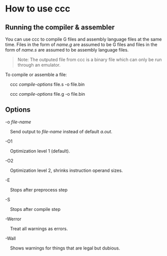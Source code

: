 # How to use ccc

## Running the compiler & assembler

You can use ccc to compile G files and assembly language files at the same time. Files in the form of *name.g* are assumed to be G files and files in the form of *name.s* are assumed to be assembly language files.

> Note: The outputed file from ccc is a binary file which can only be run through an emulator.

To compile or assemble a file:

<span>&nbsp;&nbsp;&nbsp;&nbsp;ccc </span><i>compile-options</i><span> file.s -o file.bin</span>

<span>&nbsp;&nbsp;&nbsp;&nbsp;ccc </span><i>compile-options</i><span> file.g -o file.bin</span>

## Options

-o *file-name*

<span>&nbsp;&nbsp;&nbsp;&nbsp;Send output to </span><i>file-name</i><span> instead of default <i>a.out</i>.</span>

-O1

<span>&nbsp;&nbsp;&nbsp;&nbsp;Optimization level 1 (default).</span>

-O2

<span>&nbsp;&nbsp;&nbsp;&nbsp;Optimization level 2, shrinks instruction operand sizes.</span>

-E

<span>&nbsp;&nbsp;&nbsp;&nbsp;Stops after preprocess step</span>

-S

<span>&nbsp;&nbsp;&nbsp;&nbsp;Stops after compile step</span>

-Werror

<span>&nbsp;&nbsp;&nbsp;&nbsp;Treat all warnings as errors.</span>

-Wall

<span>&nbsp;&nbsp;&nbsp;&nbsp;Shows warnings for things that are legal but dubious.</span>
